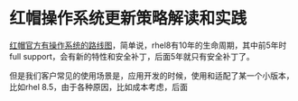# 红帽操作系统更新策略解读和实践

[红帽官方有操作系统的路线图](https://access.redhat.com/support/policy/updates/errata)，简单说，rhel8有10年的生命周期，其中前5年时full support，会有新的特性和安全补丁，后面5年就只有安全补丁了。

但是我们客户常见的使用场景是，应用开发的时候，使用和适配了某一个小版本，比如rhel 8.5，由于各种原因，比如成本考虑，后面
